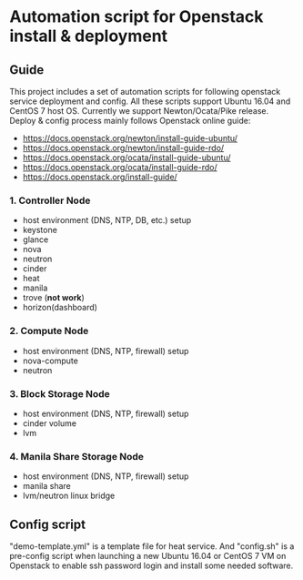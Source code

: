 Automation script for Openstack install & deployment
======================================================
## Guide
This project includes a set of automation scripts for following openstack service deployment and config. All these scripts support Ubuntu 16.04 and CentOS 7 host OS. Currently we support Newton/Ocata/Pike release. Deploy & config process mainly follows Openstack online guide:
* https://docs.openstack.org/newton/install-guide-ubuntu/
* https://docs.openstack.org/newton/install-guide-rdo/
* https://docs.openstack.org/ocata/install-guide-ubuntu/
* https://docs.openstack.org/ocata/install-guide-rdo/
* https://docs.openstack.org/install-guide/


### 1. Controller Node
* host environment (DNS, NTP, DB, etc.) setup
* keystone
* glance
* nova
* neutron
* cinder
* heat
* manila
* trove (**not work**)
* horizon(dashboard)

### 2. Compute Node
* host environment (DNS, NTP, firewall) setup
* nova-compute
* neutron

### 3. Block Storage Node
* host environment (DNS, NTP, firewall) setup
* cinder volume
* lvm

### 4. Manila Share Storage Node 
* host environment (DNS, NTP, firewall) setup
* manila share
* lvm/neutron linux bridge

## Config script
"demo-template.yml" is a template file for heat service. And "config.sh" is a pre-config script when launching a new Ubuntu 16.04 or CentOS 7 VM on Openstack to enable ssh password login and install some needed software.


